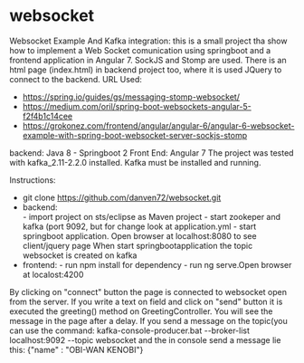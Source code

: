 # websocket
Websocket Example And Kafka integration: this is a small project tha show how to implement a Web Socket comunication using springboot and a frontend application
in Angular 7. SockJS and Stomp are used. There is an html page (index.html) in backend project too, where it is used JQuery to connect
to the backend.
URL Used:
  - https://spring.io/guides/gs/messaging-stomp-websocket/
  - https://medium.com/oril/spring-boot-websockets-angular-5-f2f4b1c14cee
  - https://grokonez.com/frontend/angular/angular-6/angular-6-websocket-example-with-spring-boot-websocket-server-sockjs-stomp
 
 backend: Java 8 - Springboot 2
 Front End: Angular 7
 The project was tested with kafka_2.11-2.2.0 installed. Kafka must be installed and running.
 
 Instructions:
 - git clone https://github.com/danven72/websocket.git
  - backend:  
             - import project on sts/eclipse as Maven project
             - start zookeper and kafka (port 9092, but for change look at application.yml
             - start springboot application. Open browser at localhost:8080 to see client/jquery page
             When start springbootapplication the topic websocket is created on kafka
  - frontend:
             - run npm install for dependency
             - run ng serve.Open browser at localost:4200
  
  By clicking on "connect" button the page is connected to websocket open from the server. If you write a text on field and click 
  on "send" button it is executed the greeting() method on GreetingController. You will see the message in the page after a delay.
  If you send a message on the topic(you can use the command:
  kafka-console-producer.bat --broker-list localhost:9092 --topic websocket
  and the in console send a message lie this: {"name" : "OBI-WAN KENOBI"}
  
              
